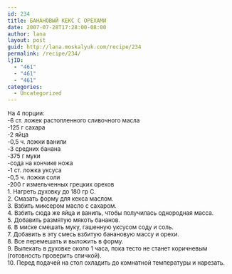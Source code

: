 ```yaml
---
id: 234
title: БАНАНОВЫЙ КЕКС С ОРЕХАМИ
date: 2007-07-28T17:28:00-08:00
author: lana
layout: post
guid: http://lana.moskalyuk.com/recipe/234
permalink: /recipe/234/
ljID:
  - "461"
  - "461"
  - "461"
categories:
  - Uncategorized
---
```

 <font size="-1">На 4 порции: <br />-6 ст. ложек растопленного сливочного масла<br />-125 г сахара<br />-2 яйца<br />-0,5 ч. ложки ванили<br />-3 средних банана<br />-375 г муки<br />-сода на кончике ножа<br />-1 ст. ложка уксуса<br />-0,5 ч. ложки соли <br />-200 г измельченных грецких орехов<br /><img alt="" src="http://farm2.static.flickr.com/1215/933251710_dd9cf079e0.jpg?v=0" /><br /></font><font size="-1">1. Нагреть духовку </font><font size="-1">до 180 гр С</font><font size="-1">.<br />2. Смазать форму для кекса маслом.<br />3. Взбить миксером масло с сахаром.<br />4. </font><font size="-1">Взбить </font> <font size="-1">сюда же яйца и ваниль, чтобы получилась однородная масса.<br />5. Добавить размятую мякоть бананов. <br />6. В миске смешать муку, гашенную уксусом соду и соль. <br />7. Добавить в эту смесь взбитую банановую массу и орехи. <br />8. Все перемешать и выложить в форму. <br />9. Выпекать в духовке около 1 часа, пока тесто не станет коричневым (готовность проверить спичкой). <br />10. Перед подачей на стол охладить до комнатной температуры и нарезать.<br /><img alt="" src="http://farm2.static.flickr.com/1308/932393841_d546bc32bc.jpg?v=0" /></font>